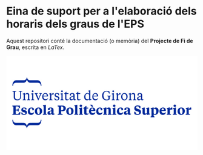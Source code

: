 # Eina de suport per a l'elaboració dels horaris dels graus de l'EPS

Aquest repositori conté la documentació (o memòria) del **Projecte de Fi de Grau**, escrita en *LaTex*.

![UdG EPS](/imatges/logo.jpg)
